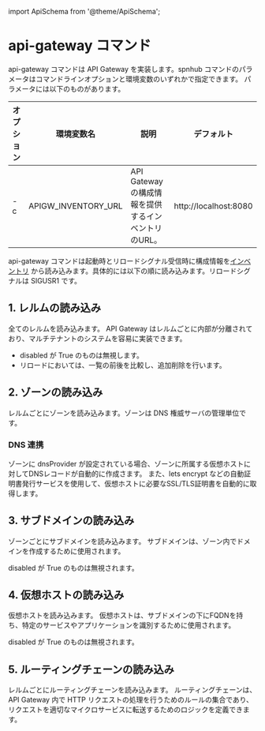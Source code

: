 import ApiSchema from '@theme/ApiSchema';

# api-gateway コマンド

api-gateway コマンドは API Gateway を実装します。spnhub コマンドのパラメータはコマンドラインオプションと環境変数のいずれかで指定できます。
パラメータには以下のものがあります。

|オプション|環境変数名|説明|デフォルト|
|--|--|--|--|
|-c |APIGW_INVENTORY_URL| API Gateway の構成情報を提供するインベントリのURL。|http://localhost:8080|

api-gateway コマンドは起動時とリロードシグナル受信時に構成情報を[インベントリ](/docs/devSpecification/inventory-openapi) から読み込みます。具体的には以下の順に読み込みます。リロードシグナルは SIGUSR1 です。

## 1. レルムの読み込み

全てのレルムを読み込みます。
API Gateway はレルムごとに内部が分離されており、マルチテナントのシステムを容易に実装できます。

<ApiSchema id="inventory" pointer="#/components/schemas/Realm" />

- disabled が True のものは無視します。
- リロードにおいては、一覧の前後を比較し、追加削除を行います。

## 2. ゾーンの読み込み

レルムごとにゾーンを読み込みます。ゾーンは DNS 権威サーバの管理単位です。

<ApiSchema id="inventory" pointer="#/components/schemas/Zone" />

### DNS 連携
ゾーンに dnsProvider が設定されている場合、ゾーンに所属する仮想ホストに対してDNSレコードが自動的に作成さます。
また、lets encrypt などの自動証明書発行サービスを使用して、仮想ホストに必要なSSL/TLS証明書を自動的に取得します。

## 3. サブドメインの読み込み

ゾーンごとにサブドメインを読み込みます。
サブドメインは、ゾーン内でドメインを作成するために使用されます。

<ApiSchema id="inventory" pointer="#/components/schemas/Subdomain" />

disabled が True のものは無視されます。

## 4. 仮想ホストの読み込み

仮想ホストを読み込みます。
仮想ホストは、サブドメインの下にFQDNを持ち、特定のサービスやアプリケーションを識別するために使用されます。

<ApiSchema id="inventory" pointer="#/components/schemas/VirtualHost" />

disabled が True のものは無視されます。

## 5. ルーティングチェーンの読み込み

レルムごとにルーティングチェーンを読み込みます。
ルーティングチェーンは、API Gateway 内で HTTP リクエストの処理を行うためのルールの集合であり、リクエストを適切なマイクロサービスに転送するためのロジックを定義できます。

<ApiSchema id="inventory" pointer="#/components/schemas/RoutingChain" />
